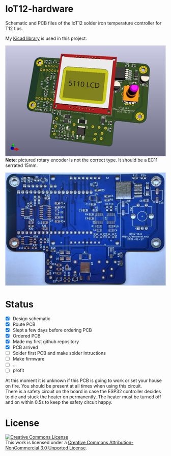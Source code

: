 # IoT12-hardware
Schematic and PCB files of the IoT12 solder iron temperature controller for T12 tips.

My [Kicad library](https://github.com/atoomnetmarc/ATOOMNETKICAD) is used in this project.

![](IoT12-render.jpg)
**Note**: pictured rotary encoder is not the correct type. It should be a EC11 serrated 15mm.

![](IoT12-pcb.jpg)

# Status

- [x] Design schematic
- [x] Route PCB
- [x] Slept a few days before ordering PCB
- [x] Ordered PCB
- [x] Made my first github repository
- [x] PCB arrived
- [ ] Solder first PCB and make solder intructions
- [ ] Make firmware
- [ ] ...
- [ ] profit

At this moment it is unknown if this PCB is going to work or set your house on fire. You should be present at all times when using this circuit.\
There is a safety circuit on the board in case the ESP32 controller decides to die and stuck the heater on permanently. The heater must be turned off and on within 0.5s to keep the safety circuit happy.


# License

<a rel="license" href="http://creativecommons.org/licenses/by-nc/3.0/"><img alt="Creative Commons License" style="border-width:0" src="https://i.creativecommons.org/l/by-nc/3.0/88x31.png" /></a><br />This work is licensed under a <a rel="license" href="http://creativecommons.org/licenses/by-nc/3.0/">Creative Commons Attribution-NonCommercial 3.0 Unported License</a>.